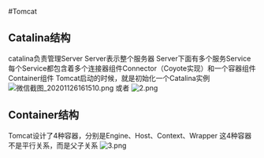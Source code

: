 
#Tomcat 

## Catalina结构
catalina负责管理Server
Server表示整个服务器
Server下面有多个服务Service
每个Service都包含着多个连接器组件Connector（Coyote实现）和一个容器组件Container组件
Tomcat启动的时候，就是初始化一个Catalina实例
![微信截图_20201126161510.png](https://cdn.nlark.com/yuque/0/2020/png/663445/1606378556027-2bf6ab04-44f6-4803-97e8-8929a01e233c.png#averageHue=%23fbfcfb&height=360&id=S6gbt&originHeight=360&originWidth=592&originalType=binary&ratio=1&rotation=0&showTitle=false&size=142352&status=done&style=none&title=&width=592)
或者
![2.png](https://cdn.nlark.com/yuque/0/2020/png/663445/1606379073652-0dcdc38b-6ef2-4f27-8f1a-e7546c979b54.png#averageHue=%23f2cfaf&height=472&id=NkJpY&originHeight=472&originWidth=700&originalType=binary&ratio=1&rotation=0&showTitle=false&size=267687&status=done&style=none&title=&width=700)


## Container结构
Tomcat设计了4种容器，分别是Engine、Host、Context、Wrapper
这4种容器不是平行关系，而是父子关系
![3.png](https://cdn.nlark.com/yuque/0/2020/png/663445/1606379441478-b6ab09e3-6c8a-4eb8-b179-16375d066228.png#averageHue=%23d1dad1&height=426&id=KWbPF&originHeight=426&originWidth=1012&originalType=binary&ratio=1&rotation=0&showTitle=false&size=151611&status=done&style=none&title=&width=1012)




